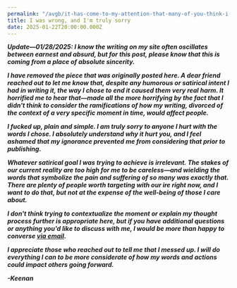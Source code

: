 ```yaml
---
permalink: "/avgb/it-has-come-to-my-attention-that-many-of-you-think-i-suck-and-as-a-person-who-is-dedicated-to-self-reflection-and-growth-im-here-to-tell-you-that-youre-wrong/index.html"
title: I was wrong, and I'm truly sorry
date: 2025-01-22T20:00:00.000Z
---
```


***Update—01/28/2025: I know the writing on my site often oscillates between earnest and absurd, but for this post, please know that this is coming from a place of absolute sincerity.***

***I have removed the piece that was originally posted here. A dear friend reached out to let me know that, despite any humorous or satirical intent I had in writing it, the way I chose to end it caused them very real harm. It horrified me to hear that—made all the more horrifying by the fact that I didn't think to consider the ramifications of how my writing, divorced of the context of a very specific moment in time, would affect people.***

***I fucked up, plain and simple. I am truly sorry to anyone I hurt with the words I chose. I absolutely understand why it hurt you, and I feel ashamed that my ignorance prevented me from considering that prior to publishing.***

***Whatever satirical goal I was trying to achieve is irrelevant. The stakes of our current reality are too high for me to be careless—and wielding the words that symbolize the pain and suffering of so many was exactly that. There are plenty of people worth targeting with our ire right now, and I want to do that, but not at the expense of the well-being of those I care about.***

***I don't think trying to contextualize the moment or explain my thought process further is appropriate here, but if you have additional questions or anything you'd like to discuss with me, I would be more than happy to converse [via email](mailto:keenan@gkeenan.co).***

***I appreciate those who reached out to tell me that I messed up. I will do everything I can to be more considerate of how my words and actions could impact others going forward.***

***-Keenan***